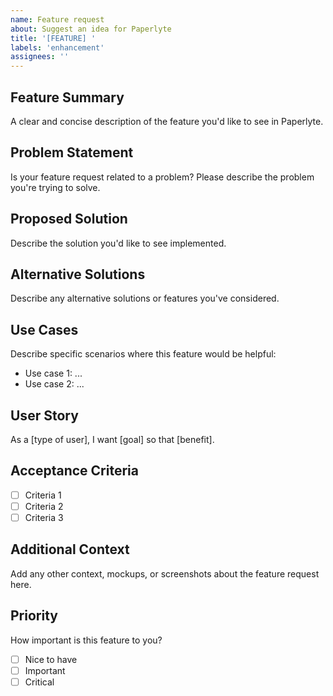 ```yaml
---
name: Feature request
about: Suggest an idea for Paperlyte
title: '[FEATURE] '
labels: 'enhancement'
assignees: ''
---
```


## Feature Summary

A clear and concise description of the feature you'd like to see in Paperlyte.

## Problem Statement

Is your feature request related to a problem? Please describe the problem you're trying to solve.

## Proposed Solution

Describe the solution you'd like to see implemented.

## Alternative Solutions

Describe any alternative solutions or features you've considered.

## Use Cases

Describe specific scenarios where this feature would be helpful:

- Use case 1: ...
- Use case 2: ...

## User Story

As a [type of user], I want [goal] so that [benefit].

## Acceptance Criteria

- [ ] Criteria 1
- [ ] Criteria 2
- [ ] Criteria 3

## Additional Context

Add any other context, mockups, or screenshots about the feature request here.

## Priority

How important is this feature to you?

- [ ] Nice to have
- [ ] Important
- [ ] Critical
